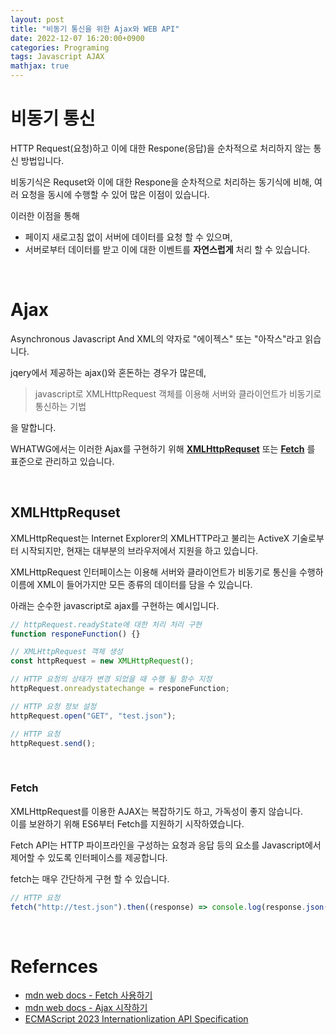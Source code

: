 ```yaml
---
layout: post
title: "비동기 통신을 위한 Ajax와 WEB API"
date: 2022-12-07 16:20:00+0900
categories: Programing
tags: Javascript AJAX
mathjax: true
---
```


# 비동기 통신

HTTP Request(요청)하고 이에 대한 Respone(응답)을 순차적으로 처리하지 않는 통신 방법입니다.

비동기식은 Requset와 이에 대한 Respone을 순차적으로 처리하는 동기식에 비해, 여러 요청을 동시에 수행할 수 있어 많은 이점이 있습니다.

이러한 이점을 통해

- 페이지 새로고침 없이 서버에 데이터를 요청 할 수 있으며,
- 서버로부터 데이터를 받고 이에 대한 이벤트를 **자연스럽게** 처리 할 수 있습니다.

<br>

# Ajax

Asynchronous Javascript And XML의 약자로 "에이젝스" 또는 "아작스"라고 읽습니다.

jqery에서 제공하는 ajax()와 혼돈하는 경우가 많은데,

> javascript로 XMLHttpRequest 객체를 이용해 서버와 클라이언트가 비동기로 통신하는 기법

을 말합니다.

WHATWG에서는 이러한 Ajax를 구현하기 위해 **[XMLHttpRequset](https://xhr.spec.whatwg.org/)** 또는 **[Fetch](https://fetch.spec.whatwg.org/)** 를 표준으로 관리하고 있습니다.

<br>

## XMLHttpRequset

XMLHttpRequest는 Internet Explorer의 XMLHTTP라고 불리는 ActiveX 기술로부터 시작되지만, 현재는 대부분의 브라우저에서 지원을 하고 있습니다.

XMLHttpRequest 인터페이스는 이용해 서버와 클라이언트가 비동기로 통신을 수행하이름에 XML이 들어가지만 모든 종류의 데이터를 담을 수 있습니다.

아래는 순수한 javascript로 ajax를 구현하는 예시입니다.

```javascript
// httpRequest.readyState에 대한 처리 처리 구현
function responeFunction() {}

// XMLHttpRequest 객체 생성
const httpRequest = new XMLHttpRequest();

// HTTP 요청의 상태가 변경 되었을 때 수행 될 함수 지정
httpRequest.onreadystatechange = responeFunction;

// HTTP 요청 정보 설정
httpRequest.open("GET", "test.json");

// HTTP 요청
httpRequest.send();
```

<br>

### Fetch

XMLHttpRequest를 이용한 AJAX는 복잡하기도 하고, 가독성이 좋지 않습니다.  
이를 보완하기 위해 ES6부터 Fetch를 지원하기 시작하였습니다.

Fetch API는 HTTP 파이프라인을 구성하는 요청과 응답 등의 요소를 Javascript에서 제어할 수 있도록 인터페이스를 제공합니다.

fetch는 매우 간단하게 구현 할 수 있습니다.

```javascript
// HTTP 요청
fetch("http://test.json").then((response) => console.log(response.json())); // 응답 처리
```

<br>

# Refernces

- [mdn web docs - Fetch 사용하기](https://developer.mozilla.org/ko/docs/Web/API/Fetch_API/Using_Fetch)
- [mdn web docs - Ajax 시작하기](https://developer.mozilla.org/ko/docs/Web/Guide/AJAX/Getting_Started)
- [ECMAScript 2023 Internationlization API Specification](https://tc39.es/ecma402)
